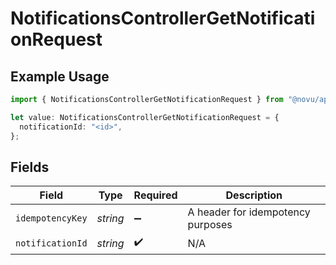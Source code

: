 # NotificationsControllerGetNotificationRequest

## Example Usage

```typescript
import { NotificationsControllerGetNotificationRequest } from "@novu/api/models/operations";

let value: NotificationsControllerGetNotificationRequest = {
  notificationId: "<id>",
};
```

## Fields

| Field                              | Type                               | Required                           | Description                        |
| ---------------------------------- | ---------------------------------- | ---------------------------------- | ---------------------------------- |
| `idempotencyKey`                   | *string*                           | :heavy_minus_sign:                 | A header for idempotency purposes  |
| `notificationId`                   | *string*                           | :heavy_check_mark:                 | N/A                                |